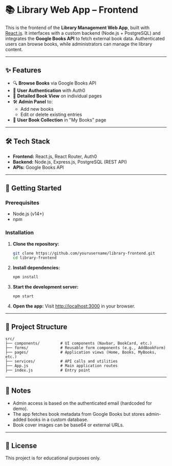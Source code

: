 # 📚 Library Web App – Frontend

This is the frontend of the **Library Management Web App**, built with [React.js](https://reactjs.org/). It interfaces with a custom backend (Node.js + PostgreSQL) and integrates the **Google Books API** to fetch external book data. Authenticated users can browse books, while administrators can manage the library content.

---

## ✨ Features

- 🔍 **Browse Books** via Google Books API  
- 👤 **User Authentication** with Auth0  
- 📄 **Detailed Book View** on individual pages  
- 🛠️ **Admin Panel** to:
  - Add new books
  - Edit or delete existing entries  
- 📁 **User Book Collection** in "My Books" page  

---

## 🛠️ Tech Stack

- **Frontend:** React.js, React Router, Auth0  
- **Backend:** Node.js, Express.js, PostgreSQL (REST API)  
- **APIs:** Google Books API  

---

## 🚀 Getting Started

### Prerequisites

- Node.js (v14+)
- npm

### Installation

1. **Clone the repository:**
   ```bash
   git clone https://github.com/yourusername/library-frontend.git
   cd library-frontend
   ```

2. **Install dependencies:**
   ```bash
   npm install
   ```
3. **Start the development server:**
   ```bash
   npm start
   ```

4. **Open the app:**
   Visit [http://localhost:3000](http://localhost:3000) in your browser.

---

## 📂 Project Structure

```
src/
├── components/         # UI components (Navbar, BookCard, etc.)
├── forms/              # Reusable form components (e.g., AddBookForm)
├── pages/              # Application views (Home, Books, MyBooks, etc.)
├── services/           # API calls and utilities
├── App.js              # Main application routes
├── index.js            # Entry point
```

---

## 🧠 Notes

- Admin access is based on the authenticated email (hardcoded for demo).
- The app fetches book metadata from Google Books but stores admin-added books in a custom database.
- Book cover images can be base64 or external URLs.

---

## 📎 License

This project is for educational purposes only.
